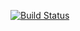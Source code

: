 [![Build Status](https://travis-ci.org/mishakon/stack.svg?branch=master)](https://travis-ci.org/mishakon/stack)

